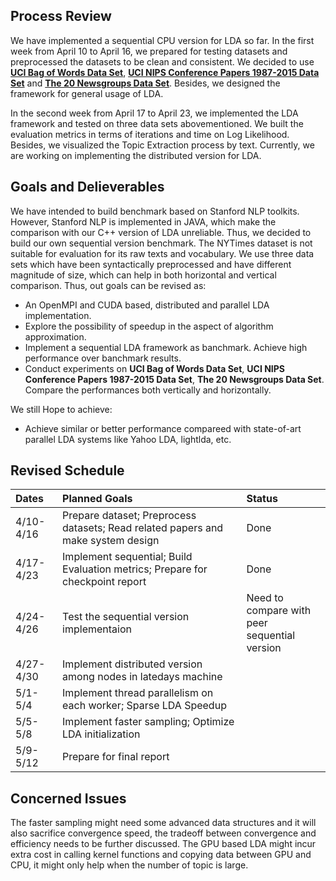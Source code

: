 ## Process Review
We have implemented a sequential CPU version for LDA so far. In the first week from April 10 to April 16, we prepared for testing datasets and preprocessed the datasets to be clean and consistent. We decided to use [**UCI Bag of Words Data Set**](https://archive.ics.uci.edu/ml/datasets/Bag+of+Words), [**UCI NIPS Conference Papers 1987-2015 Data Set**](https://archive.ics.uci.edu/ml/datasets/NIPS+Conference+Papers+1987-2015) and [**The 20 Newsgroups Data Set**](http://qwone.com/~jason/20Newsgroups/). Besides, we designed the framework for general usage of LDA.

In the second week from April 17 to April 23, we implemented the LDA framework and tested on three data sets abovementioned. We built the evaluation metrics in terms of iterations and time on Log Likelihood. Besides, we visualized the Topic Extraction process by text. Currently, we are working on implementing the distributed version for LDA.


## Goals and Delieverables
We have intended to build benchmark based on Stanford NLP toolkits. However, Stanford NLP is implemented in JAVA, which make the comparison with our C++ version of LDA unreliable. Thus, we decided to build our own sequential version benchmark. The NYTimes dataset is not suitable for evaluation for its raw texts and vocabulary. We use three data sets which have been syntactically preprocessed and have different magnitude of size, which can help in both horizontal and vertical comparison. Thus, out goals can be revised as:

* An OpenMPI and CUDA based, distributed and parallel LDA implementation.
* Explore the possibility of speedup in the aspect of algorithm approximation.
* Implement a sequential LDA framework as banchmark. Achieve high performance over banchmark results.
* Conduct experiments on **UCI Bag of Words Data Set**, **UCI NIPS Conference Papers 1987-2015 Data Set**, **The 20 Newsgroups Data Set**. Compare the performances both vertically and horizontally.

We still Hope to achieve:

* Achieve similar or better performance compareed with state-of-art parallel LDA systems like Yahoo LDA, lightlda, etc.


## Revised Schedule

|Dates        |Planned Goals                                                                      | Status |
|:---------   |:----------------------------------------------------------------------------------|:--------|
|4/10-4/16    |Prepare dataset; Preprocess datasets; Read related papers and make system design   |  Done  |
|4/17-4/23    |Implement sequential; Build Evaluation metrics; Prepare for checkpoint report      |  Done  |
|4/24-4/26    |Test the sequential version implementaion                                          |  Need to compare with peer <br> sequential version  |
|4/27-4/30    |Implement distributed version among nodes in latedays machine                      |    |
|5/1-5/4      |Implement thread parallelism on each worker; Sparse LDA Speedup                    |    |
|5/5-5/8      |Implement faster sampling; Optimize LDA initialization                             |    |
|5/9-5/12     |Prepare for final report          



## Concerned Issues
The faster sampling might need some advanced data structures and it will also sacrifice convergence speed, the tradeoff between convergence and efficiency needs to be further discussed. The GPU based LDA might incur extra cost in calling kernel functions and copying data between GPU and CPU, it might only help when the number of topic is large.